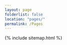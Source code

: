 ```yaml
---
layout: page
folderlist: false
location: "pages/"
permalink: /Pages
---
```


{% include sitemap.html %}